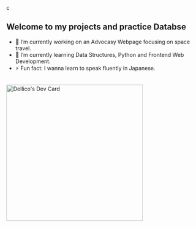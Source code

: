  <!--

-i need to create two web apps
Task manager    
recipe sharing platform 
https://www.simplilearn.com/tutorials/python-tutorial/python-automation-projects  
https://www.datacamp.com/blog/60-python-projects-for-all-levels-expertise    
  
- 💬 Ask me about       
- 📫 How to reach me: -->      c
## Welcome to my projects and practice Databse   
  
- 🔭 I’m currently working on an Advocasy Webpage focusing on space travel. 
- 🌱 I’m currently learning Data Structures, Python and Frontend Web Development.   
- ⚡ Fun fact: I wanna learn to speak fluently in Japanese. 

## 
<a href="https://app.daily.dev/dellico"><img src="https://api.daily.dev/devcards/v2/YiXpNIRxKQQMlS74WoqSG.png?type=default&r=yle" width="356" alt="Dellico's Dev Card"/></a>
 
##




